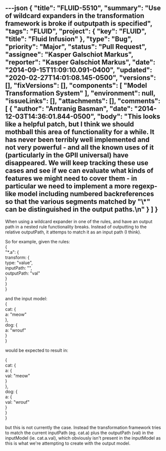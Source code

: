 ---json
{
  "title": "FLUID-5510",
  "summary": "Use of wildcard expanders in the transformation framework is broke if outputpath is specified",
  "tags": "FLUID",
  "project": {
    "key": "FLUID",
    "title": "Fluid Infusion"
  },
  "type": "Bug",
  "priority": "Major",
  "status": "Pull Request",
  "assignee": "Kasper Galschiot Markus",
  "reporter": "Kasper Galschiot Markus",
  "date": "2014-09-15T11:09:10.091-0400",
  "updated": "2020-02-27T14:01:08.145-0500",
  "versions": [],
  "fixVersions": [],
  "components": [
    "Model Transformation System"
  ],
  "environment": null,
  "issueLinks": [],
  "attachments": [],
  "comments": [
    {
      "author": "Antranig Basman",
      "date": "2014-12-03T14:36:01.844-0500",
      "body": "This looks like a helpful patch, but I think we should mothball this area of functionality for a while. It has never been terribly well implemented and not very powerful - and all the known uses of it (particularly in the GPII universal) have disappeared. We will keep tracking these use cases and see if we can evaluate what kinds of features we might need to cover them - in particular we need to implement a more regexp-like model including numbered backreferences so that the various segments matched by \"\\*\" can be distinguished in the output paths.\n"
    }
  ]
}
---
When using a wildcard expander in one of the rules, and have an output path in a nested rule functionality breaks. Instead of outputting to the relative outputPath, it attemps to match it as an input path (I think).

So for example, given the rules:\
{ \
"\*.a": {\
transform: {\
type: "value",\
inputPath: "",\
outputPath: "val"\
}\
}\
}

and the input model:\
{\
cat: {\
a: "meow"\
},\
dog: {\
a: "wrouf"\
}\
}

would be expected to result in:

{\
cat: {\
a: {\
val: "meow"\
}\
},\
dog: {\
a: {\
val: "wrouf"\
}\
}\
}

but this is not currently the case. Instead the transformation framework tries to match the current inputPath (eg. cat.a) plus the outputPath (val) in the inputModel (ie. cat.a.val), which obviously isn't present in the inputModel as this is what we're attempting to create with the output model.

        